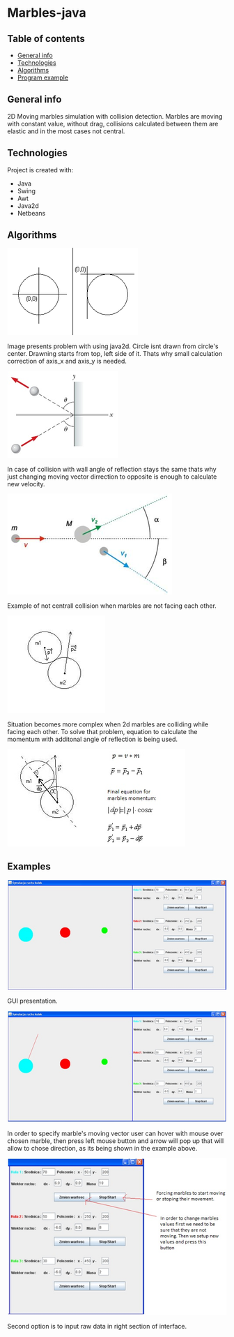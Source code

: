 # Marbles-java


## Table of contents
* [General info](#general-info)
* [Technologies](#technologies)
* [Algorithms](#algorithms)
* [Program example](#examples)


## General info
2D Moving marbles simulation with collision detection. Marbles are moving with constant value, without drag, collisions calculated between them are elastic and in the most cases not central. 
	
## Technologies
Project is created with:
* Java 
* Swing
* Awt
* Java2d
* Netbeans

## Algorithms

![Algorithm schema](./images/circle_not_central.png)

Image presents problem with using java2d. Circle isnt drawn from circle's center. Drawning starts from top, left side of it. Thats why small calculation correction of axis_x and axis_y  is needed.
 
![Algorithm schema](./images/collision_wall.jpg)

 In case of collision with wall angle of reflection stays the same thats why just changing moving vector dirrection to opposite is enough to calculate new velocity.

![Algorithm schema](./images/collision_not_central.jpg)

Example of not centrall collision when marbles are not facing each other.

![Algorithm schema](./images/collision_1.jpg)

Situation becomes more complex when 2d marbles are colliding while facing each other. To solve that problem, equation to calculate the momentum with additonal angle of reflection is being used.

![Algorithm schema](./images/calculation_momentum.jpg)

## Examples 

![Example](./images/program_on_1.jpg)

GUI presentation.

![Example](./images/program_on_setting_vector.jpg)

In order to specify marble's moving vector user can hover with mouse over chosen marble, then press left mouse button and arrow will pop up that will allow to chose direction, as its being shown in the example above.


![Example](./images/program_on_2.jpg)

Second option is to input raw data in right section of interface.
